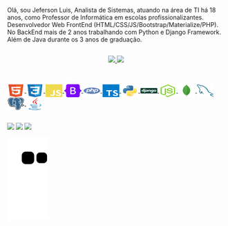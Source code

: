 Olá, sou Jeferson Luis, Analista de Sistemas, 
atuando na área de TI há 18 anos, como Professor de Informática em escolas 
profissionalizantes. Desenvolvedor Web FrontEnd (HTML/CSS/JS/Bootstrap/Materialize/PHP).
No BackEnd mais de 2 anos trabalhando com Python e Django Framework.
Além de Java durante os 3 anos de graduação.

##

<div align="center">
  <a href="https://github.com/jgjefersonluis">
  <img height="180em" src="https://github-readme-stats.vercel.app/api?username=jgjefersonluis&show_icons=true&theme=dracula&include_all_commits=true&count_private=true"/>
  <img height="180em" src="https://github-readme-stats.vercel.app/api/top-langs/?username=jgjefersonluis&layout=compact&langs_count=7&theme=dracula"/>
</div>
 
  ##
  
<div style="display: inline_block"><br>
    <img align="center" alt="jgjefersonluis-HTML" height="30" width="40" src="https://raw.githubusercontent.com/devicons/devicon/master/icons/html5/html5-original.svg">
    <img align="center" alt="jgjefersonluis-CSS" height="30" width="40" src="https://raw.githubusercontent.com/devicons/devicon/master/icons/css3/css3-original.svg">
  <img align="center" alt="jgjefersonluis-Js" height="30" width="40" src="https://raw.githubusercontent.com/devicons/devicon/master/icons/javascript/javascript-plain.svg">
    <img align="center" alt="jgjefersonluis-Bootstrap" height="30" width="40" src="https://raw.githubusercontent.com/devicons/devicon/master/icons/bootstrap/bootstrap-original.svg">
  <img align="center" alt="jgjefersonluis-PHP" height="30" width="40" src="https://raw.githubusercontent.com/devicons/devicon/master/icons/php/php-plain.svg">
  <img align="center" alt="jgjefersonluis-Ts" height="30" width="40" src="https://raw.githubusercontent.com/devicons/devicon/master/icons/typescript/typescript-plain.svg">
   <img align="center" alt="jgjefersonluis-Python" height="30" width="40" src="https://raw.githubusercontent.com/devicons/devicon/master/icons/python/python-original.svg">
  <img align="center" alt="jgjefersonluis-Dj Django" height="30" width="40" src="https://raw.githubusercontent.com/devicons/devicon/master/icons/django/django-original.svg">
  <img align="center" alt="jgjefersonluis-NodeJs" height="30" width="40" src="https://raw.githubusercontent.com/devicons/devicon/master/icons/nodejs/nodejs-original.svg">
  <img align="center" alt="jgjefersonluis-MongoDB" height="30" width="40" src="https://raw.githubusercontent.com/devicons/devicon/master/icons/mongodb/mongodb-original.svg">
  <img align="center" alt="jgjefersonluis-MySQL" height="30" width="40" src="https://raw.githubusercontent.com/devicons/devicon/master/icons/mysql/mysql-original.svg">
  <img align="center" alt="jgjefersonluis-MySQL" height="30" width="40" src="https://raw.githubusercontent.com/devicons/devicon/master/icons/postgresql/postgresql-original.svg">
   <img align="center" alt="jgjefersonluis-Java" height="30" width="40" src="https://raw.githubusercontent.com/devicons/devicon/master/icons/java/java-original.svg">
  
  
  
</div>
  
  ##
 
<div> 

  <a href="https://www.linkedin.com/in/jeferson-luis-moraes-gonçalves/feed" target="_blank"><img src="https://img.shields.io/badge/-LinkedIn-%230077B5?style=for-the-badge&logo=linkedin&logoColor=white" target="_blank"></a>
  <a href="https://instagram.com/jlmg0705" target="_blank"><img src="https://img.shields.io/badge/-Instagram-%23E4405F?style=for-the-badge&logo=instagram&logoColor=white" target="_blank"></a>
  <a href = "mailto:jgjefersonluis@gmail.com"><img src="https://img.shields.io/badge/Gmail-D14836?style=for-the-badge&logo=gmail&logoColor=white" target="_blank"></a>
  
 
  ![Snake animation](https://github.com/rafaballerini/rafaballerini/blob/output/github-contribution-grid-snake.svg)
</div>

